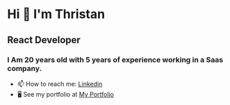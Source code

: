 <h1> Hi 👋 I'm Thristan </h1>

<h2> React Developer </h2>

<h3>
  I Am 20 years old with 5 years of experience
  working in a Saas company.
</h3>

* 📫 How to reach me: <a href="https://www.linkedin.com/in/thristan-gabriel/" target="_blank">Linkedin</a>
* 🖥️  See my portfolio at <a href="https://thristan-9.github.io/Portfolio/" target="_blank">My Portfolio</a>


